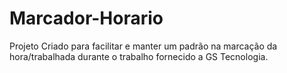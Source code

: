 # Marcador-Horario

Projeto Criado para facilitar e manter um padrão na marcação da hora/trabalhada durante o trabalho fornecido a GS Tecnologia.
